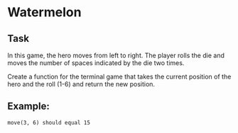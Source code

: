 # Watermelon

## Task

In this game, the hero moves from left to right. 
The player rolls the die and moves the number of spaces indicated by the die two times.

Create a function for the terminal game that takes the current position of the hero and the roll (1-6) and return the new position.

## Example:
```
move(3, 6) should equal 15
```


